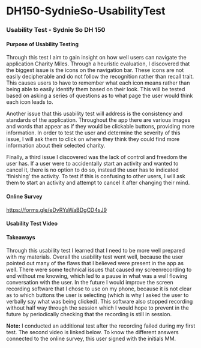 # DH150-SydnieSo-UsabilityTest
### Usability Test - Sydnie So DH 150

#### Purpose of Usability Testing
Through this test I aim to gain insight on how well users can navigate the application Charity Miles. Through a heuristic evaluation, I discovered that the biggest issue is the icons on the navigation bar. These icons are not easily decipherable and do not follow the recognition rather than recall trait. This causes users to have to remember what each icon means rather than being able to easily identify them based on their look. This will be tested based on asking a series of questions as to what page the user would think each icon leads to. 

Another issue that this usability test will address is the consistency and standards of the application. Throughout the app there are various images and words that appear as if they would be clickable buttons, providing more information. In order to test the user and determine the severity of this issue, I will ask them to click on where they think they could find more information about their selected charity. 

Finally, a third issue I discovered was the lack of control and freedom the user has. If a user were to accidentally start an activity and wanted to cancel it, there is no option to do so, instead the user has to indicated ‘finishing’ the activity. To test if this is confusing to other users, I will ask them to start an activity and attempt to cancel it after changing their mind.

#### Online Survey
https://forms.gle/eDvRYaWaBDgCD4sJ9

#### Usability Test Video


#### Takeaways
Through this usability test I learned that I need to be more well prepared with my materials. Overall the usability test went well, because the user pointed out many of the flaws that I believed were present in the app as well. There were some technical issues that caused my screenrecording to end without me knowing, which led to a pause in what was a well flowing conversation with the user. In the future I would improve the screen recording software that I chose to use on my phone, because it is not clear as to which buttons the user is selecting (which is why I asked the user to verbally say what was being clicked). This software also stopped recording without half way through the session which I would hope to prevent in the future by periodically checking that the recording is still in session.

**Note:**
I conducted an additional test after the recording failed during my first test. The second video is linked below. To know the different answers connected to the online survey, this user signed with the initials MM.
